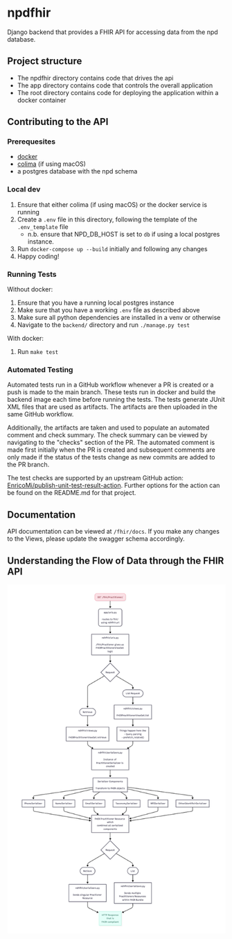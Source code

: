 # npdfhir
Django backend that provides a FHIR API for accessing data from the npd database.

## Project structure
* The npdfhir directory contains code that drives the api
* The app directory contains code that controls the overall application
* The root directory contains code for deploying the application within a docker container


## Contributing to the API
### Prerequesites
- [docker](https://www.docker.com/)
- [colima](https://github.com/abiosoft/colima) (if using macOS)
- a postgres database with the npd schema

### Local dev
1. Ensure that either colima (if using macOS) or the docker service is running
2. Create a `.env` file in this directory, following the template of the `.env_template` file
    * n.b. ensure that NPD_DB_HOST is set to `db` if using a local postgres instance.
3. Run `docker-compose up --build` initially and following any changes
4. Happy coding!

### Running Tests

Without docker:

1. Ensure that you have a running local postgres instance
2. Make sure that you have a working `.env` file as described above
3. Make sure all python dependencies are installed in a venv or otherwise
4. Navigate to the `backend/` directory and run `./manage.py test`

With docker:

1. Run `make test`

### Automated Testing

Automated tests run in a GitHub workflow whenever a PR is created or a push is made to the main branch. These tests run in docker and build the backend image each time before running the tests. The tests generate JUnit XML files that are used as artifacts. The artifacts are then uploaded in the same GitHub workflow. 

Additionally, the artifacts are taken and used to populate an automated comment and check summary. The check summary can be viewed by navigating to the "checks" section of the PR. The automated comment is made first initially when the PR is created and subsequent comments are only made if the status of the tests change as new commits are added to the PR branch. 

The test checks are supported by an upstream GitHub action: [EnricoMi/publish-unit-test-result-action](github.com/EnricoMi/publish-unit-test-result-action). Further options for the action can be found on the README.md for that project. 


## Documentation
API documentation can be viewed at `/fhir/docs`. If you make any changes to the Views, please update the swagger schema accordingly.


## Understanding the Flow of Data through the FHIR API
![Flowchart](practitioner_data_flow.png)